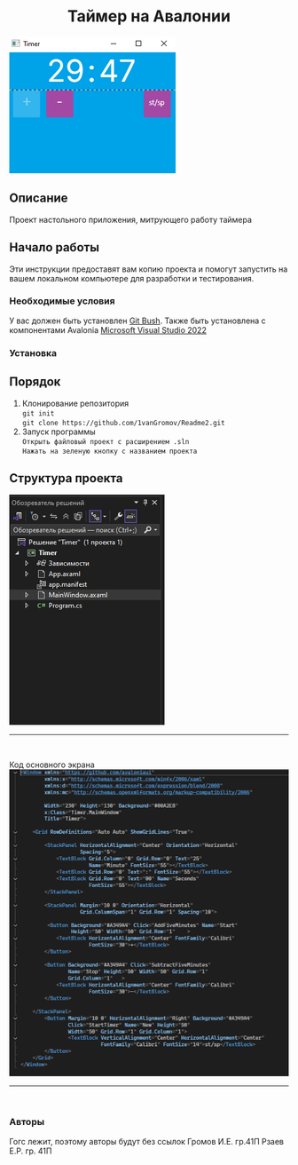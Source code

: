 <h1 align="center"> Таймер на Авалонии</h1>


![Структура](./Screen/Main.png)

## Описание
Проект настольного приложения, митрующего работу таймера
## Начало работы
Эти инструкции предоставят вам копию проекта и помогут запустить на вашем локальном компьютере для разработки и тестирования.<br/>
### Необходимые условия
У вас должен быть установлен [Git Bush](https://gitforwindows.org/).
Также быть установлена с компонентами Avalonia  [Microsoft Visual Studio 2022](https://visualstudio.microsoft.com/ru/vs/community/)

### Установка
## Порядок
1. Клонирование репозитория<br/>```git init```<br/>```git clone https://github.com/1vanGromov/Readme2.git```<br/>
2. Запуск программы<br/>```Открыть файловый проект с расширением .sln```<br/>```Нажать на зеленую кнопку с названием проекта```<br/>
## Структура проекта

![Структура](./Screen/Obzor.png)

***
<br/>

Код основного экрана<br/>
![Код](./Screen/Рисунок2.png)
***
<br/>

### Авторы
Гогс лежит, поэтому авторы будут без ссылок Громов И.Е. гр.41П Рзаев Е.Р. гр. 41П
